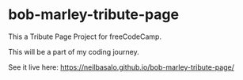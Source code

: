 # bob-marley-tribute-page

This a Tribute Page Project for freeCodeCamp. 

This will be a part of my coding journey.

See it live here: https://neilbasalo.github.io/bob-marley-tribute-page/
